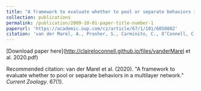 ```yaml
---
title: "A framework to evaluate whether to pool or separate behaviors in a multilayer network"
collection: publications
permalink: /publication/2009-10-01-paper-title-number-1
paperurl: 'https://academic.oup.com/cz/article/67/1/101/6050802'
citation: 'van der Marel, A., Prasher, S., Carminito, C., O’Connell, C. L., Phillips, A., Kluever, B. M., & Hobson, E. A. (2021). A framework to evaluate whether to pool or separate behaviors in a multilayer network. Current Zoology, 67(1), 101–111. https://doi.org/10.1093/cz/zoaa077'
---
```

[Download paper here](http://claireloconnell.github.io/files/vanderMarel et al. 2020.pdf)

Recommended citation: van der Marel et al. (2020). "A framework to evaluate whether to pool or separate behaviors in a multilayer network." <i>Current Zoology</i>. 67(1).
